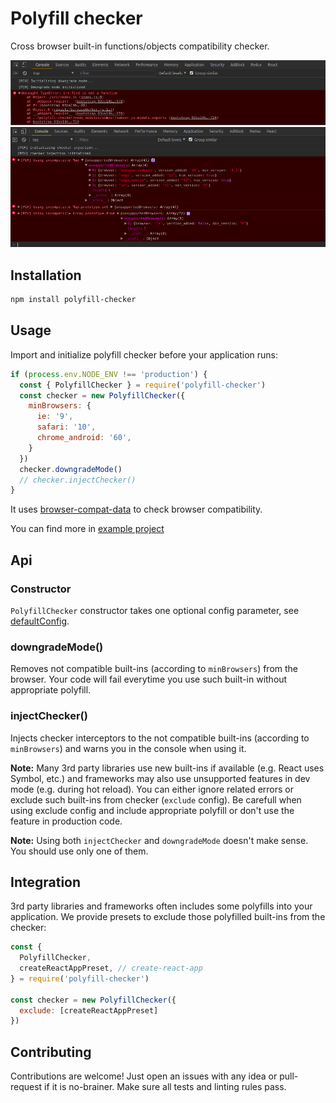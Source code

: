 # Polyfill checker

Cross browser built-in functions/objects compatibility checker.

![demo downgrade](./doc/demo-downgrade-min.png)
![demo injection](./doc/demo-injection-min.png)

## Installation

```bash
npm install polyfill-checker
```

## Usage

Import and initialize polyfill checker before your application runs:

```js
if (process.env.NODE_ENV !== 'production') {
  const { PolyfillChecker } = require('polyfill-checker')
  const checker = new PolyfillChecker({
    minBrowsers: {
      ie: '9',
      safari: '10',
      chrome_android: '60',
    }
  })
  checker.downgradeMode()
  // checker.injectChecker()
}
```

It uses [browser-compat-data](https://github.com/mdn/browser-compat-data) to check browser compatibility.

You can find more in [example project](./example)

## Api

### Constructor

`PolyfillChecker` constructor takes one optional config parameter, see [defaultConfig](./polyfill-checker/src/defaultConfig.js).

### downgradeMode()

Removes not compatible built-ins (according to `minBrowsers`) from the browser.
Your code will fail everytime you use such built-in without appropriate polyfill.

### injectChecker()

Injects checker interceptors to the not compatible built-ins (according to `minBrowsers`) and warns you in the console when using it.

**Note:** Many 3rd party libraries use new built-ins if available (e.g. React uses Symbol, etc.) and frameworks may also use unsupported features in dev mode (e.g. during hot reload).
You can either ignore related errors or exclude such built-ins from checker (`exclude` config).
Be carefull when using exclude config and include appropriate polyfill or don't use the feature in production code.

**Note:** Using both `injectChecker` and `downgradeMode` doesn't make sense. You should use only one of them.

## Integration

3rd party libraries and frameworks often includes some polyfills into your application.
We provide presets to exclude those polyfilled built-ins from the checker:

```js
const {
  PolyfillChecker,
  createReactAppPreset, // create-react-app
} = require('polyfill-checker')

const checker = new PolyfillChecker({
  exclude: [createReactAppPreset]
})
```

## Contributing

Contributions are welcome! Just open an issues with any idea or pull-request if it is no-brainer. Make sure all tests and linting rules pass.
